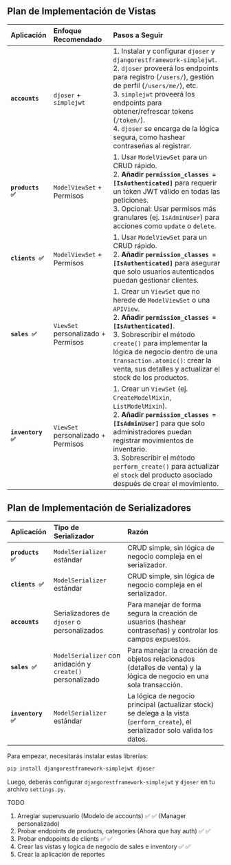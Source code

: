 
## Plan de Implementación de Vistas

| Aplicación | Enfoque Recomendado | Pasos a Seguir |
| :--- | :--- | :--- |
| **`accounts `** | `djoser` + `simplejwt` | 1. Instalar y configurar `djoser` y `djangorestframework-simplejwt`.<br>2. `djoser` proveerá los endpoints para registro (`/users/`), gestión de perfil (`/users/me/`), etc.<br>3. `simplejwt` proveerá los endpoints para obtener/refrescar tokens (`/token/`).<br>4. `djoser` se encarga de la lógica segura, como hashear contraseñas al registrar. |
| **`products ✅`** | `ModelViewSet` + Permisos | 1. Usar `ModelViewSet` para un CRUD rápido.<br>2. **Añadir `permission_classes = [IsAuthenticated]`** para requerir un token JWT válido en todas las peticiones.<br>3. Opcional: Usar permisos más granulares (ej. `IsAdminUser`) para acciones como `update` o `delete`. |
| **`clients ✅`** | `ModelViewSet` + Permisos | 1. Usar `ModelViewSet` para un CRUD rápido.<br>2. **Añadir `permission_classes = [IsAuthenticated]`** para asegurar que solo usuarios autenticados puedan gestionar clientes. |
| **`sales ✅`** | `ViewSet` personalizado + Permisos | 1. Crear un `ViewSet` que no herede de `ModelViewSet` o una `APIView`.<br>2. **Añadir `permission_classes = [IsAuthenticated]`**.<br>3. Sobrescribir el método `create()` para implementar la lógica de negocio dentro de una `transaction.atomic()`: crear la venta, sus detalles y actualizar el stock de los productos. |
| **`inventory ✅`** | `ViewSet` personalizado + Permisos | 1. Crear un `ViewSet` (ej. `CreateModelMixin`, `ListModelMixin`).<br>2. **Añadir `permission_classes = [IsAdminUser]`** para que solo administradores puedan registrar movimientos de inventario.<br>3. Sobrescribir el método `perform_create()` para actualizar el `stock` del producto asociado después de crear el movimiento. |

## Plan de Implementación de Serializadores

| Aplicación | Tipo de Serializador | Razón |
| :--- | :--- | :--- |
| **`products ✅`** | `ModelSerializer` estándar | CRUD simple, sin lógica de negocio compleja en el serializador. |
| **`clients ✅`** | `ModelSerializer` estándar | CRUD simple, sin lógica de negocio compleja en el serializador. |
| **`accounts `** | Serializadores de `djoser` o personalizados | Para manejar de forma segura la creación de usuarios (hashear contraseñas) y controlar los campos expuestos. |
| **`sales ✅ `** | `ModelSerializer` con anidación y `create()` personalizado | Para manejar la creación de objetos relacionados (detalles de venta) y la lógica de negocio en una sola transacción. |
| **`inventory ✅`** | `ModelSerializer` estándar | La lógica de negocio principal (actualizar stock) se delega a la vista (`perform_create`), el serializador solo valida los datos. |


Para empezar, necesitarás instalar estas librerías:

```bash
pip install djangorestframework-simplejwt djoser
```

Luego, deberás configurar `djangorestframework-simplejwt` y `djoser` en tu archivo `settings.py`.

TODO

1. Arreglar superusuario (Modelo de accounts) ✅ ✅ (Manager personalizado) 
2. Probar endpoints de products, categories (Ahora que hay auth) ✅ ✅ 
3. Probar endopoints de clients ✅ ✅ 
4. Crear las vistas y logica de negocio de sales e inventory ✅ ✅ 
5. Crear la aplicación de reportes